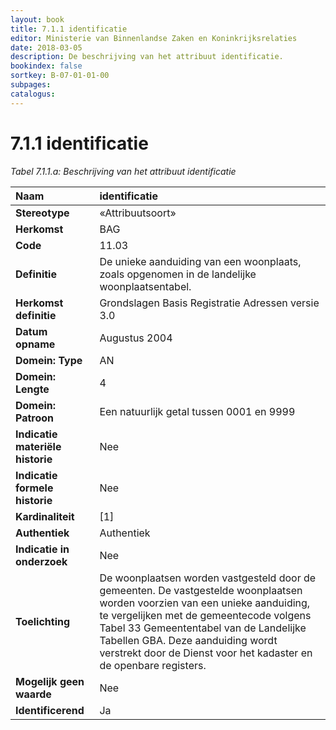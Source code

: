 ```yaml
---
layout: book
title: 7.1.1 identificatie
editor: Ministerie van Binnenlandse Zaken en Koninkrijksrelaties
date: 2018-03-05
description: De beschrijving van het attribuut identificatie.
bookindex: false
sortkey: B-07-01-01-00
subpages:
catalogus:
---
```


# 7.1.1 identificatie

_Tabel 7.1.1.a: Beschrijving van het attribuut identificatie_

| Naam | identificatie |
| :--- | :--- |
| **Stereotype** | «Attribuutsoort» |
| **Herkomst** | BAG |
| **Code** | 11.03 |
| **Definitie** | De unieke aanduiding van een woonplaats, zoals opgenomen in de landelijke woonplaatsentabel. |
| **Herkomst definitie** | Grondslagen Basis Registratie Adressen versie 3.0 |
| **Datum opname** | Augustus 2004 |
| **Domein: Type** | AN |
| **Domein: Lengte** | 4 |
| **Domein: Patroon** | Een natuurlijk getal tussen 0001 en 9999 |
| **Indicatie materiële historie** | Nee |
| **Indicatie formele historie** | Nee |
| **Kardinaliteit** | \[1\] |
| **Authentiek** | Authentiek |
| **Indicatie in onderzoek** | Nee |
| **Toelichting** | De woonplaatsen worden vastgesteld door de gemeenten. De vastgestelde woonplaatsen worden voorzien van een unieke aanduiding, te vergelijken met de gemeentecode volgens Tabel 33 Gemeententabel van de Landelijke Tabellen GBA. Deze aanduiding wordt verstrekt door de Dienst voor het kadaster en de openbare registers. |
| **Mogelijk geen waarde** | Nee |
| **Identificerend** | Ja |
